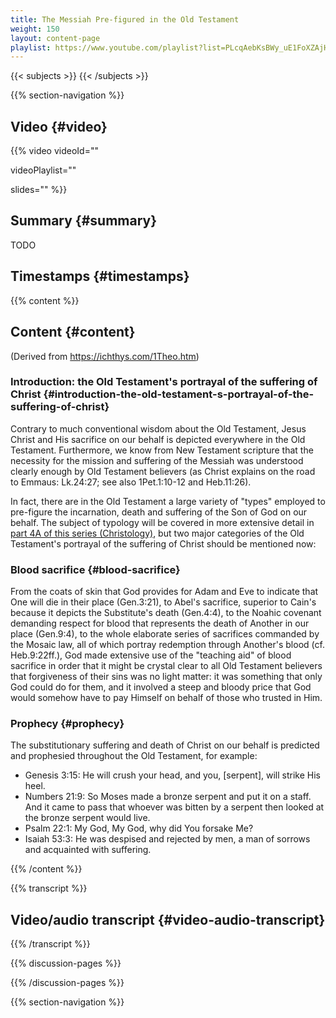 ```yaml
---
title: The Messiah Pre-figured in the Old Testament
weight: 150
layout: content-page
playlist: https://www.youtube.com/playlist?list=PLcqAebKsBWy_uE1FoXZAjHKMHV1wWcAD8
---
```


{{< subjects >}}
{{< /subjects >}}

{{% section-navigation %}}

## Video {#video}

{{% video
videoId=""

videoPlaylist=""

slides=""
%}}

## Summary {#summary}

TODO

## Timestamps {#timestamps}



{{% content %}}

## Content {#content}

(Derived from https://ichthys.com/1Theo.htm)

<!-- --- -->

### Introduction: the Old Testament's portrayal of the suffering of Christ {#introduction-the-old-testament-s-portrayal-of-the-suffering-of-christ}

Contrary to much conventional wisdom about the Old Testament, Jesus Christ and His sacrifice on our behalf is depicted everywhere in the Old Testament. Furthermore, we know from New Testament scripture that the necessity for the mission and suffering of the Messiah was understood clearly enough by Old Testament believers (as Christ explains on the road to Emmaus: Lk.24:27; see also 1Pet.1:10-12 and Heb.11:26).

In fact, there are in the Old Testament a large variety of "types" employed to pre-figure the incarnation, death and suffering of the Son of God on our behalf. The subject of typology will be covered in more extensive detail in [part 4A of this series (Christology)](https://ichthys.com/4A-Christo.htm), but two major categories of the Old Testament's portrayal of the suffering of Christ should be mentioned now:

<!-- --- -->

### Blood sacrifice {#blood-sacrifice}

From the coats of skin that God provides for Adam and Eve to indicate that One will die in their place (Gen.3:21), to Abel's sacrifice, superior to Cain's because it depicts the Substitute's death (Gen.4:4), to the Noahic covenant demanding respect for blood that represents the death of Another in our place (Gen.9:4), to the whole elaborate series of sacrifices commanded by the Mosaic law, all of which portray redemption through Another's blood (cf. Heb.9:22ff.), God made extensive use of the "teaching aid" of blood sacrifice in order that it might be crystal clear to all Old Testament believers that forgiveness of their sins was no light matter: it was something that only God could do for them, and it involved a steep and bloody price that God would somehow have to pay Himself on behalf of those who trusted in Him.

<!-- --- -->

### Prophecy {#prophecy}

The substitutionary suffering and death of Christ on our behalf is predicted and prophesied throughout the Old Testament, for example:

- Genesis 3:15: He will crush your head, and you, [serpent], will strike His heel.
- Numbers 21:9: So Moses made a bronze serpent and put it on a staff. And it came to pass that whoever was bitten by a serpent then looked at the bronze serpent would live.
- Psalm 22:1: My God, My God, why did You forsake Me?
- Isaiah 53:3: He was despised and rejected by men, a man of sorrows and acquainted with suffering.

{{% /content %}}

{{% transcript %}}

## Video/audio transcript {#video-audio-transcript}



{{% /transcript %}}

{{% discussion-pages %}}

{{% /discussion-pages %}}

{{% section-navigation %}}
